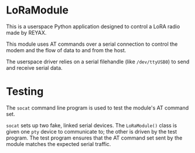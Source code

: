# LoRaModule

This is a userspace Python application designed to control a LoRA radio made by REYAX. 

This module uses AT commands over a serial connection to control the modem and the flow of data to and from the host. 

The userspace driver relies on a serial filehandle (like `/dev/ttyUSB0`) to send and receive serial data. 

# Testing

The `socat` command line program is used to test the module's AT command set. 

`socat` sets up two fake, linked serial devices. The `LoRaModule()` class is given one `pty` device to communicate to; the other is driven by the test program. The test program ensures that the AT command set sent by the module matches the expected serial traffic. 



